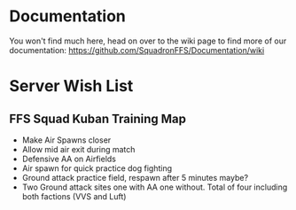 # Documentation

You won't find much here, head on over to the wiki page to find more of our documentation: 
https://github.com/SquadronFFS/Documentation/wiki



# Server Wish List

## FFS Squad Kuban Training Map
- Make Air Spawns closer
- Allow mid air exit during match
- Defensive AA on Airfields
- Air spawn for quick practice dog fighting
- Ground attack practice field, respawn after 5 minutes maybe?
- Two Ground attack sites one with AA one without.  Total of four including both factions (VVS and Luft)
